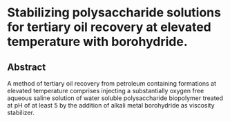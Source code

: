 # Stabilizing polysaccharide solutions for tertiary oil recovery at elevated temperature with borohydride.

## Abstract
A method of tertiary oil recovery from petroleum containing formations at elevated temperature comprises injecting a substantially oxygen free aqueous saline solution of water soluble polysaccharide biopolymer treated at pH of at least 5 by the addition of alkali metal borohydride as viscosity stabilizer.